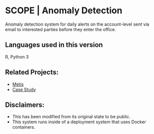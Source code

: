 # SCOPE | Anomaly Detection
Anomaly detection system for daily alerts on the account-level sent via email to interested parties before they enter the office.

## Languages used in this version
R, Python 3

## Related Projects:
- [Metis](https://github.com/stefmolin/Metis)
- [Case Study](https://github.com/stefmolin/SCOPE-Anomaly-Detection-Case-Study)

## Disclaimers:
- This has been modified from its original state to be public.
- This system runs inside of a deployment system that uses Docker containers.
